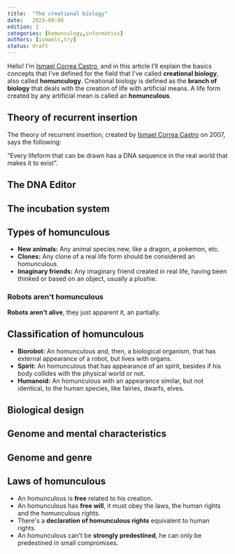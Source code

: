 ```yaml
---
title:  "The creational biology"
date:   2023-09-08
edition: 1
categories: [homunculogy,informatics]
authors: [ismaelc,try]
status: draft
---
```


Hello! I'm [Ismael Correa Castro](https://iarfen.github.io), and in this article I'll explain the basics concepts that I've defined for the field that I've called **creational biology**, also called **homunculogy**. Creational biology is defined as the **branch of biology** that deals with the creation of life with artificial means. A life form created by any artificial mean is called an **homunculous**.

## Theory of recurrent insertion

The theory of recurrent insertion, created by [Ismael Correa Castro](https://iarfen.github.io) on 2007, says the following:

"Every lifeform that can be drawn has a DNA sequence in the real world that makes it to exist".

## The DNA Editor

## The incubation system

## Types of homunculous

- **New animals:** Any animal species new, like a dragon, a pokemon, etc.
- **Clones:** Any clone of a real life form should be considered an homunculous.
- **Imaginary friends:** Any imaginary friend created in real life, having been thinked or based on an object, usually a plushie.

### Robots aren't homunculous

**Robots aren't alive**, they just apparent it, an partially.

## Classification of homunculous

- **Biorobot:** An homunculous and, then, a biological organism, that has external appearance of a robot, but lives with organs.
- **Spirit:** An homunculous that has appearance of an spirit, besides if his body collides with the physical world or not.
- **Humanoid:** An homunculous with an appearance similar, but not identical, to the human species, like fairies, dwarfs, elves.

## Biological design

## Genome and mental characteristics

## Genome and genre

## Laws of homunculous

- An homunculous is **free** related to his creation.
- An homunculous has **free will**, it must obey the laws, the human rights and the homunculous rights.
- There's a **declaration of homunculous rights** equivalent to human rights.
- An homunculous can't be **strongly predestined**, he can only be predestined in small compromises.
